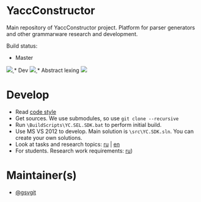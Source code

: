 YaccConstructor
===============

Main repository of YaccConstructor project. Platform for parser generators and other grammarware research and development.

Build status: 
* Master
<a href="http://teamcity.codebetter.com/viewType.html?buildTypeId=YaccConstructor_Master&guest=1">
<img src="http://teamcity.codebetter.com/app/rest/builds/buildType:(id:YaccConstructor_Master)/statusIcon"/>
</a>
* Dev 
<a href="http://teamcity.codebetter.com/viewType.html?buildTypeId=YaccConstructor_YcCoreGeneralBuild&guest=1">
<img src="http://teamcity.codebetter.com/app/rest/builds/buildType:(id:YaccConstructor_YcCoreGeneralBuild)/statusIcon"/>
</a>
* Abstract lexing 
<a href="http://teamcity.codebetter.com/viewType.html?buildTypeId=YaccConstructor_YcAbstractLexingGeneralBuild&guest=1">
<img src="http://teamcity.codebetter.com/app/rest/builds/buildType:(id:YaccConstructor_YcAbstractLexingGeneralBuild)/statusIcon"/>
</a>

Develop
==============

* Read [code style](https://docs.google.com/document/d/1Ta21jY09Z_kDFcWCPmKdd_LxfzrDOSZ_D0b9yFeBoZg/edit?usp=sharing)
* Get sources. We use submodules, so use ``git clone --recursive`` 
* Run ``\BuildScripts\YC.SEL.SDK.bat`` to perform initial build.
* Use MS VS 2012 to develop. Main solution is ``\src\YC.SDK.sln``. You can create your own solutions.
* Look at tasks and research topics: <a style="white-space: nowrap" href="http://yaccconstructor.github.io/YaccConstructor/ru_tasks.html">ru</a> | <a style="white-space: nowrap" href="http://yaccconstructor.github.io/YaccConstructor/en_tasks.html">en</a>
* For students. Research work requirements: <a style="white-space: nowrap" href="http://yaccconstructor.github.io/YaccConstructor/ru_researchReq.html">ru</a>)

Maintainer(s)
==============
* [@gsvgit](https://github.com/gsvgit)
